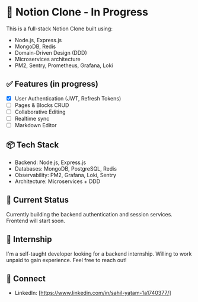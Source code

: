 # 🧠 Notion Clone - In Progress

This is a full-stack Notion Clone built using:
- Node.js, Express.js
- MongoDB, Redis
- Domain-Driven Design (DDD)
- Microservices architecture
- PM2, Sentry, Prometheus, Grafana, Loki

## ✅ Features (in progress)
- [x] User Authentication (JWT, Refresh Tokens)
- [ ] Pages & Blocks CRUD
- [ ] Collaborative Editing
- [ ] Realtime sync
- [ ] Markdown Editor

## 📦 Tech Stack
- Backend: Node.js, Express.js
- Databases: MongoDB, PostgreSQL, Redis
- Observability: PM2, Grafana, Loki, Sentry
- Architecture: Microservices + DDD

## 🚧 Current Status
Currently building the backend authentication and session services. Frontend will start soon.

## 🤝 Internship
I'm a self-taught developer looking for a backend internship. Willing to work unpaid to gain experience. Feel free to reach out!

## 🔗 Connect
- LinkedIn: [https://www.linkedin.com/in/sahil-yatam-1a1740377/]
